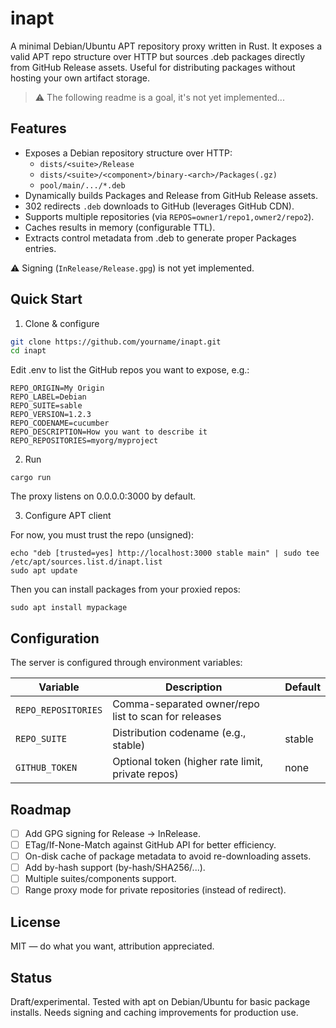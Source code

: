 # inapt

A minimal Debian/Ubuntu APT repository proxy written in Rust. It exposes a valid APT repo structure over HTTP but sources .deb packages directly from GitHub Release assets. Useful for distributing packages without hosting your own artifact storage.

> ⚠️ The following readme is a goal, it's not yet implemented...

## Features

- Exposes a Debian repository structure over HTTP:
  - `dists/<suite>/Release`
  - `dists/<suite>/<component>/binary-<arch>/Packages(.gz)`
  - `pool/main/.../*.deb`
- Dynamically builds Packages and Release from GitHub Release assets.
- 302 redirects `.deb` downloads to GitHub (leverages GitHub CDN).
- Supports multiple repositories (via `REPOS=owner1/repo1,owner2/repo2`).
- Caches results in memory (configurable TTL).
- Extracts control metadata from .deb to generate proper Packages entries.

⚠️ Signing (`InRelease/Release.gpg`) is not yet implemented.

## Quick Start

1. Clone & configure

```bash
git clone https://github.com/yourname/inapt.git
cd inapt
```

Edit .env to list the GitHub repos you want to expose, e.g.:

```
REPO_ORIGIN=My Origin
REPO_LABEL=Debian
REPO_SUITE=sable
REPO_VERSION=1.2.3
REPO_CODENAME=cucumber
REPO_DESCRIPTION=How you want to describe it
REPO_REPOSITORIES=myorg/myproject
```

2. Run

```
cargo run
```

The proxy listens on 0.0.0.0:3000 by default.

3. Configure APT client

For now, you must trust the repo (unsigned):

```
echo "deb [trusted=yes] http://localhost:3000 stable main" | sudo tee /etc/apt/sources.list.d/inapt.list
sudo apt update
```

Then you can install packages from your proxied repos:

```
sudo apt install mypackage
```

## Configuration

The server is configured through environment variables:

| Variable | Description | Default |
|----------|-------------|---------|
| `REPO_REPOSITORIES` | Comma-separated owner/repo list to scan for releases | |
| `REPO_SUITE` | Distribution codename (e.g., stable) | stable |
| `GITHUB_TOKEN` | Optional token (higher rate limit, private repos) | none |

## Roadmap

- [ ] Add GPG signing for Release → InRelease.
- [ ] ETag/If-None-Match against GitHub API for better efficiency.
- [ ] On-disk cache of package metadata to avoid re-downloading assets.
- [ ] Add by-hash support (by-hash/SHA256/...).
- [ ] Multiple suites/components support.
- [ ] Range proxy mode for private repositories (instead of redirect).

## License

MIT — do what you want, attribution appreciated.

## Status

Draft/experimental. Tested with apt on Debian/Ubuntu for basic package installs. Needs signing and caching improvements for production use.
